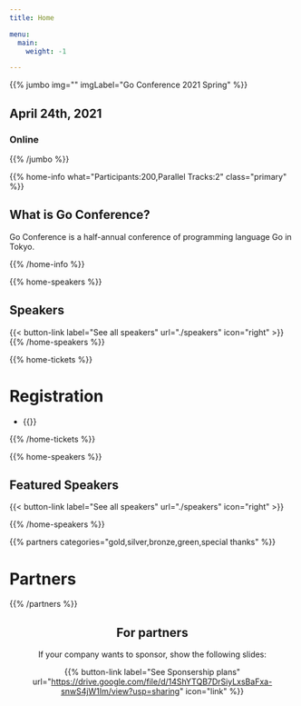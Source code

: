 ```yaml
---
title: Home

menu:
  main:
    weight: -1

---
```



{{% jumbo img="" imgLabel="Go Conference 2021 Spring" %}}

## April 24th, 2021
### Online

{{% /jumbo %}}

{{% home-info what="Participants:200,Parallel Tracks:2" class="primary" %}}
## What is Go Conference?

Go Conference is a half-annual conference of programming language Go in Tokyo.

{{% /home-info %}}

<!-- ... -->
<!-- ... -->
<!-- ... -->

{{% home-speakers %}}
## Speakers

{{< button-link label="See all speakers"
                url="./speakers"
                icon="right" >}}
{{% /home-speakers %}}

{{% home-tickets %}}
# Registration

<ul>
<li>{{<ticket name="Free Ticket"
           starts="2021-03-29"
           ends="2021-04-24"
           price="0 JPY"
           url="https://gocon.connpass.com/event/208896/">}}</li>
</ul>

{{% /home-tickets %}}

{{% home-speakers %}}
## Featured Speakers

{{< button-link label="See all speakers"
                url="./speakers"
                icon="right" >}}

{{% /home-speakers %}}

{{% partners categories="gold,silver,bronze,green,special thanks" %}}
# Partners
{{% /partners %}}

<div style="text-align: center; margin-bottom: 20px;">

## For partners
If your company wants to sponsor, show the following slides:

{{% button-link label="See Sponsership plans"
                url="https://drive.google.com/file/d/14ShYTQB7DrSiyLxsBaFxa-snwS4jW1Im/view?usp=sharing"
                icon="link" %}}
</div>
<!-- ... -->

<!-- ... -->
